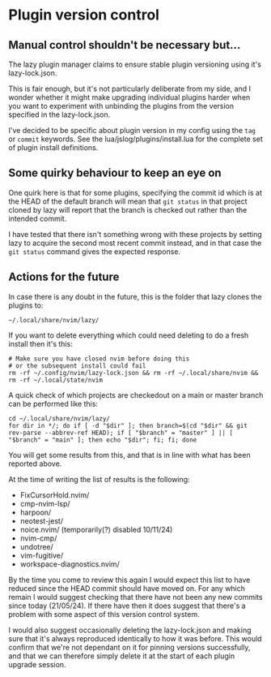 # Plugin version control

## Manual control shouldn't be necessary but...

The lazy plugin manager claims to ensure stable plugin versioning using it's lazy-lock.json.

This is fair enough, but it's not particularly deliberate from my side, and I wonder whether it might
make upgrading individual plugins harder when you want to experiment with unbinding the plugins from
the version specified in the lazy-lock.json.

I've decided to be specific about plugin version in my config using the `tag` or `commit` keywords.
See the lua/jslog/plugins/install.lua for the complete set of plugin install definitions.

## Some quirky behaviour to keep an eye on

One quirk here is that for some plugins, specifying the commit id which is at the HEAD of the default
branch will mean that `git status` in that project cloned by lazy will report that the branch is
checked out rather than the intended commit.

I have tested that there isn't something wrong with these projects by setting lazy to acquire the
second most recent commit instead, and in that case the `git status` command gives the expected
response.

## Actions for the future

In case there is any doubt in the future, this is the folder that lazy clones the plugins to:

```
~/.local/share/nvim/lazy/
```

If you want to delete everything which could need deleting to do a fresh install then it's this:

```
# Make sure you have closed nvim before doing this
# or the subsequent install could fail
rm -rf ~/.config/nvim/lazy-lock.json && rm -rf ~/.local/share/nvim && rm -rf ~/.local/state/nvim
```

A quick check of which projects are checkedout on a main or master branch can be performed like this:

```
cd ~/.local/share/nvim/lazy/
for dir in */; do if [ -d "$dir" ]; then branch=$(cd "$dir" && git rev-parse --abbrev-ref HEAD); if [ "$branch" = "master" ] || [ "$branch" = "main" ]; then echo "$dir"; fi; fi; done
```

You will get some results from this, and that is in line with what has been reported above.

At the time of writing the list of results is the following:

- FixCursorHold.nvim/
- cmp-nvim-lsp/
- harpoon/
- neotest-jest/
- noice.nvim/ (temporarily(?) disabled 10/11/24)
- nvim-cmp/
- undotree/
- vim-fugitive/
- workspace-diagnostics.nvim/

By the time you come to review this again I would expect this list to have reduced since the HEAD
commit should have moved on. For any which remain I would suggest checking that there have not been
any new commits since today (21/05/24). If there have then it does suggest that there's a problem
with some aspect of this version control system.

I would also suggest occasionally deleting the lazy-lock.json and making sure that it's always
reproduced identically to how it was before. This would confirm that we're not dependant on it for
pinning versions successfully, and that we can therefore simply delete it at the start of each
plugin upgrade session.
